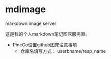 # mdimage
markdown image server



这是我的个人markdown笔记图床服务器。

+ PincGo设置github图床注意事项
  + 仓库名填写方式： userbname/resp_name

